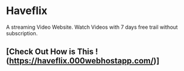 # Haveflix
A streaming Video Website. Watch Videos with 7 days free trail without subscription.

## [Check Out How is This ! (https://haveflix.000webhostapp.com/)]


